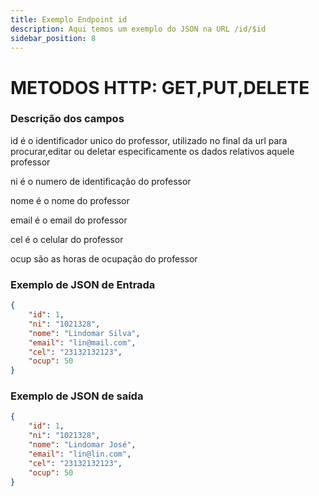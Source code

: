 ```yaml
---
title: Exemplo Endpoint id
description: Aqui temos um exemplo do JSON na URL /id/$id 
sidebar_position: 8
---
```

# METODOS HTTP: GET,PUT,DELETE
### Descrição dos campos
id é o identificador unico do professor, utilizado no final da url para procurar,editar ou deletar especificamente os dados relativos aquele professor

ni é o numero de identificação do professor

nome é o nome do professor

email é o email do professor

cel é o celular do professor

ocup são as horas de ocupação do professor
### Exemplo de JSON de Entrada
```json
{
	"id": 1,
	"ni": "1021328",
	"nome": "Lindomar Silva",
	"email": "lin@mail.com",
	"cel": "23132132123",
	"ocup": 50
}
```
### Exemplo de JSON de saída
```json
{
	"id": 1,
	"ni": "1021328",
	"nome": "Lindomar José",
	"email": "lin@lin.com",
	"cel": "23132132123",
	"ocup": 50
}
```